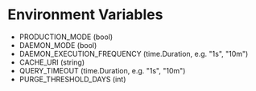 # Environment Variables
- PRODUCTION_MODE (bool)
- DAEMON_MODE (bool)
- DAEMON_EXECUTION_FREQUENCY (time.Duration, e.g. "1s", "10m")
- CACHE_URI (string)
- QUERY_TIMEOUT (time.Duration, e.g. "1s", "10m")
- PURGE_THRESHOLD_DAYS (int)
